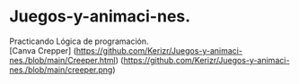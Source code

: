 # Juegos-y-animaci-nes.
Practicando Lógica de programación.
<br>
[Canva Crepper] (https://github.com/Kerizr/Juegos-y-animaci-nes./blob/main/Creeper.html)
(https://github.com/Kerizr/Juegos-y-animaci-nes./blob/main/creeper.png)
